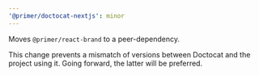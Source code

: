```yaml
---
'@primer/doctocat-nextjs': minor
---
```


Moves `@primer/react-brand` to a peer-dependency.

This change prevents a mismatch of versions between Doctocat and the project using it. Going forward, the latter will be preferred.

